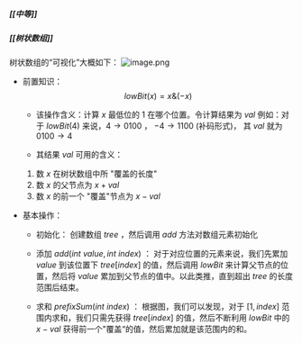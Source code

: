 ##### [[中等]]
##### [[树状数组]]

树状数组的“可视化”大概如下：
![image.png](https://pic.leetcode-cn.com/1649041157-GlAAIG-image.png)

- 前置知识： 
			$$
	lowBit(x) = x \& (-x)
	$$ 
	- 该操作含义：计算 $x$ 最低位的 $1$ 在哪个位置。令计算结果为 $val$
	例如：对于 $lowBit(4)$ 来说，$4 \to 0100$ ， $-4 \to 1100$ (补码形式)， 其 $val$ 就为 $0100 \to 4$

	- 其结果 $val$ 可用的含义：
	1. 数 $x$ 在树状数组中所 "覆盖的长度"
	2. 数 $x$ 的父节点为 $x + val$ 
	3. 数 $x$ 的前一个 "覆盖"节点为 $x - val$ 


- 基本操作：
	- 初始化：
		创建数组 $tree$ ，然后调用 $add$ 方法对数组元素初始化
	- 添加 $add(int \ value, int \ index)$ ：
		对于对应位置的元素来说，我们先累加 $value$ 到该位置下 $tree[index]$ 的值，然后调用 $lowBit$ 来计算父节点的位置，然后将 $value$ 累加到父节点的值中。以此类推，直到超出 $tree$ 的长度范围后结束。

	- 求和 $prefixSum(int \ index)$ ：
		根据图，我们可以发现，对于 $[1, index]$ 范围内求和，我们只需先获得 $tree[index]$ 的值，然后不断利用 $lowBit$ 中的 $x - val$ 获得前一个"覆盖“的值，然后累加就是该范围内的和。
